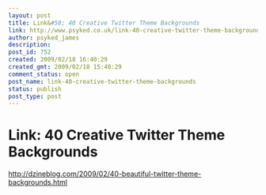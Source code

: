 ```yaml
---
layout: post
title: Link&#58; 40 Creative Twitter Theme Backgrounds
link: http://www.psyked.co.uk/link-40-creative-twitter-theme-backgrounds/
author: psyked_james
description: 
post_id: 752
created: 2009/02/18 16:40:29
created_gmt: 2009/02/18 15:40:29
comment_status: open
post_name: link-40-creative-twitter-theme-backgrounds
status: publish
post_type: post
---
```


# Link: 40 Creative Twitter Theme Backgrounds

<http://dzineblog.com/2009/02/40-beautiful-twitter-theme-backgrounds.html>